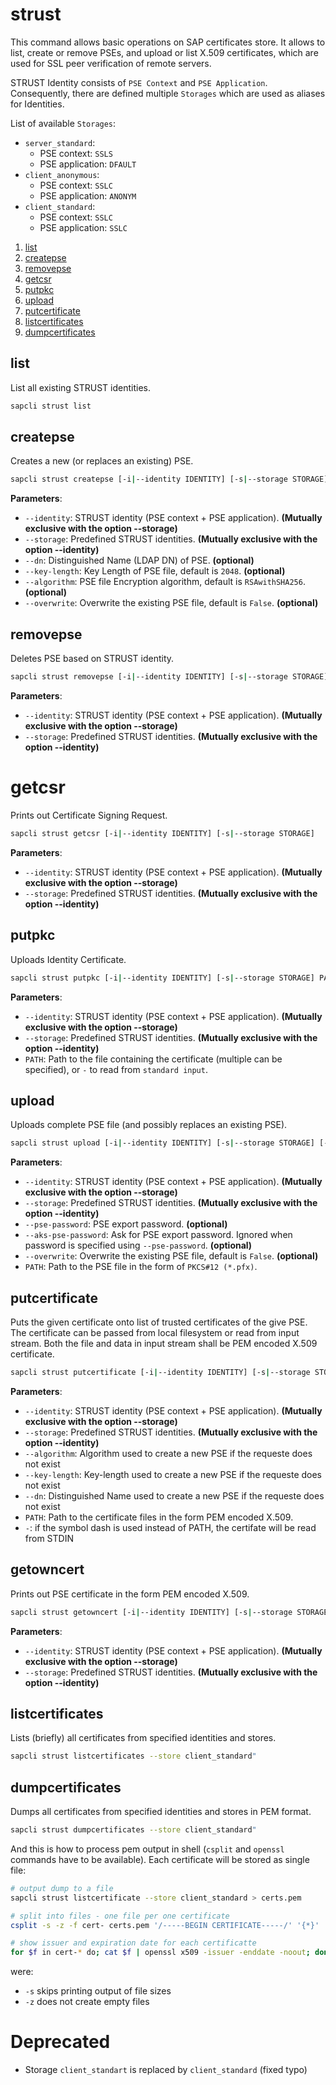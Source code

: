# strust

This command allows basic operations on SAP certificates store. It allows to list,
create or remove PSEs, and upload or list X.509 certificates, which are used
for SSL peer verification of remote servers.

STRUST Identity consists of `PSE Context` and `PSE Application`. Consequently, there are
defined multiple `Storages` which are used as aliases for Identities.

List of available `Storages`:
- `server_standard`:
  - PSE context: `SSLS`
  - PSE application: `DFAULT`
- `client_anonymous`:
  - PSE context: `SSLC`
  - PSE application: `ANONYM`
- `client_standard`:
  - PSE context: `SSLC`
  - PSE application: `SSLC`

1. [list](#list)
2. [createpse](#createpse)
3. [removepse](#removepse)
4. [getcsr](#getcsr)
5. [putpkc](#putpkc)
6. [upload](#upload)
7. [putcertificate](#putcertificate)
8. [listcertificates](#listcertificates)
9. [dumpcertificates](#dumpcertificates)

## list

List all existing STRUST identities.

```bash
sapcli strust list
```

## createpse

Creates a new (or replaces an existing) PSE.

```bash
sapcli strust createpse [-i|--identity IDENTITY] [-s|--storage STORAGE] [--dn DN] [-k|--key-length KEY_LENGTH] [-l|--algorithm ALGORITHM] [--overwrite]
```

**Parameters**:
- `--identity`: STRUST identity (PSE context + PSE application). **(Mutually exclusive with the option --storage)**
- `--storage`: Predefined STRUST identities. **(Mutually exclusive with the option --identity)**
- `--dn`: Distinguished Name (LDAP DN) of PSE. **(optional)**
- `--key-length`: Key Length of PSE file, default is `2048`. **(optional)**
- `--algorithm`: PSE file Encryption algorithm, default is `RSAwithSHA256`. **(optional)**
- `--overwrite`: Overwrite the existing PSE file, default is `False`. **(optional)**

## removepse

Deletes PSE based on STRUST identity.

```bash
sapcli strust removepse [-i|--identity IDENTITY] [-s|--storage STORAGE]
```

**Parameters**:
- `--identity`: STRUST identity (PSE context + PSE application). **(Mutually exclusive with the option --storage)**
- `--storage`: Predefined STRUST identities. **(Mutually exclusive with the option --identity)**

# getcsr

Prints out Certificate Signing Request.

```bash
sapcli strust getcsr [-i|--identity IDENTITY] [-s|--storage STORAGE]
```

**Parameters**:
- `--identity`: STRUST identity (PSE context + PSE application). **(Mutually exclusive with the option --storage)**
- `--storage`: Predefined STRUST identities. **(Mutually exclusive with the option --identity)**

## putpkc

Uploads Identity Certificate.

```bash
sapcli strust putpkc [-i|--identity IDENTITY] [-s|--storage STORAGE] PATH
```

**Parameters**:
- `--identity`: STRUST identity (PSE context + PSE application). **(Mutually exclusive with the option --storage)**
- `--storage`: Predefined STRUST identities. **(Mutually exclusive with the option --identity)**
- `PATH`: Path to the file containing the certificate (multiple can be specified), or `-` to read from `standard input`.

## upload

Uploads complete PSE file (and possibly replaces an existing PSE).

```bash
sapcli strust upload [-i|--identity IDENTITY] [-s|--storage STORAGE] [--pse-password PASSWORD] [--ask-pse-password] [--overwrite] PATH
```

**Parameters**:
- `--identity`: STRUST identity (PSE context + PSE application). **(Mutually exclusive with the option --storage)**
- `--storage`: Predefined STRUST identities. **(Mutually exclusive with the option --identity)**
- `--pse-password`: PSE export password. **(optional)**
- `--aks-pse-password`: Ask for PSE export password. Ignored when password is specified using `--pse-password`. **(optional)**
- `--overwrite`: Overwrite the existing PSE file, default is `False`. **(optional)**
- `PATH`: Path to the PSE file in the form of `PKCS#12 (*.pfx)`.

## putcertificate

Puts the given certificate onto list of trusted certificates of the give PSE.
The certificate can be passed from local filesystem or read from input stream.
Both the file and data in input stream shall be PEM encoded X.509 certificate.

```bash
sapcli strust putcertificate [-i|--identity IDENTITY] [-s|--storage STORAGE] [-a|--algorithm ALGORITHM] [-k|--key-length KEYLEGNTH] [-d|--dn DN] [-|PATH ...]
```

**Parameters**:
- `--identity`: STRUST identity (PSE context + PSE application). **(Mutually exclusive with the option --storage)**
- `--storage`: Predefined STRUST identities. **(Mutually exclusive with the option --identity)**
- `--algorithm`: Algorithm used to create a new PSE if the requeste does not exist
- `--key-length`: Key-length used to create a new PSE if the requeste does not exist
- `--dn`: Distinguished Name used to create a new PSE if the requeste does not exist
- `PATH`: Path to the certificate files in the form PEM encoded X.509.
- `-`: if the symbol dash is used instead of PATH, the certifate will be read from STDIN

## getowncert

Prints out PSE certificate in the form PEM encoded X.509.

```bash
sapcli strust getowncert [-i|--identity IDENTITY] [-s|--storage STORAGE]
```

**Parameters**:
- `--identity`: STRUST identity (PSE context + PSE application). **(Mutually exclusive with the option --storage)**
- `--storage`: Predefined STRUST identities. **(Mutually exclusive with the option --identity)**

## listcertificates

Lists (briefly) all certificates from specified identities and stores.

```bash
sapcli strust listcertificates --store client_standard"
```

## dumpcertificates

Dumps all certificates from specified identities and stores in PEM format.

```bash
sapcli strust dumpcertificates --store client_standard"
```

And this is how to process pem output in shell (`csplit` and `openssl` commands
have to be available). Each certificate will be stored as single file:

```bash
# output dump to a file
sapcli strust listcertificate --store client_standard > certs.pem

# split into files - one file per one certificate
csplit -s -z -f cert- certs.pem '/-----BEGIN CERTIFICATE-----/' '{*}'

# show issuer and expiration date for each certificatte
for $f in cert-* do; cat $f | openssl x509 -issuer -enddate -noout; done 
```
were:
* `-s` skips printing output of file sizes
* `-z` does not create empty files


# Deprecated
- Storage `client_standart` is replaced by `client_standard` (fixed typo)
